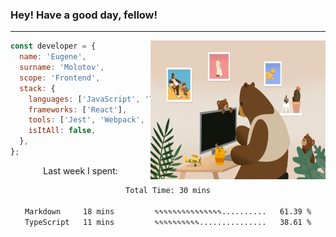 ### Hey! Have a good day, fellow!
---
<img align='right' alt='GIF' vertical-align='center' src='./src/giphy.gif' width='280px' height='222px'/>

```javascript
const developer = {
  name: 'Eugene',
  surname: 'Molotov',
  scope: 'Frontend',
  stack: {
    languages: ['JavaScript', 'TypeScript'],
    frameworks: ['React'],
    tools: ['Jest', 'Webpack', 'Sass'],
    isItAll: false,
  },
};
```
<p align="center">
  Last week I spent:
</p>
<div align="center">
<!--START_SECTION:waka-->

```txt
Total Time: 30 mins

Markdown     18 mins         ✎✎✎✎✎✎✎✎✎✎✎✎✎✎✎..........   61.39 %
TypeScript   11 mins         ✎✎✎✎✎✎✎✎✎✎...............   38.61 %
```

<!--END_SECTION:waka-->

